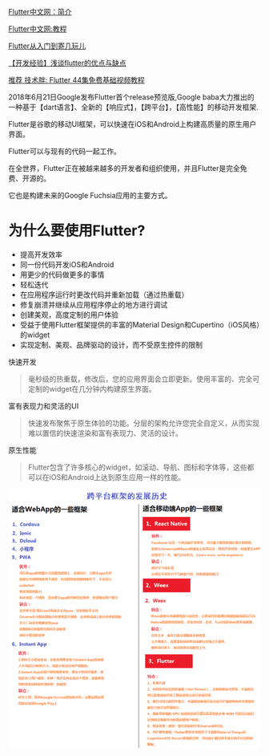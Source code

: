 


[Flutter中文网：简介](https://flutterchina.club/)

[Flutter中文网:教程](https://flutterchina.club/tutorials/)

[Flutter从入门到寄几玩儿](https://segmentfault.com/a/1190000016602108)

[【开发经验】浅谈flutter的优点与缺点](https://segmentfault.com/a/1190000017164263?utm_source=tag-newest)

[推荐 技术胖: Flutter 44集免费基础视频教程](https://juejin.im/post/5c452bac6fb9a049af6d919a)

2018年6月21日Google发布Flutter首个release预览版,Google baba大力推出的一种基于【dart语言】、全新的【响应式】，【跨平台】，【高性能】的移动开发框架.

Flutter是谷歌的移动UI框架，可以快速在iOS和Android上构建高质量的原生用户界面。 

Flutter可以与现有的代码一起工作。

在全世界，Flutter正在被越来越多的开发者和组织使用，并且Flutter是完全免费、开源的。

它也是构建未来的Google Fuchsia应用的主要方式。


# 为什么要使用Flutter?

- 提高开发效率
- 同一份代码开发iOS和Android
- 用更少的代码做更多的事情
- 轻松迭代
- 在应用程序运行时更改代码并重新加载（通过热重载）
- 修复崩溃并继续从应用程序停止的地方进行调试
- 创建美观，高度定制的用户体验
- 受益于使用Flutter框架提供的丰富的Material Design和Cupertino（iOS风格）的widget
- 实现定制、美观、品牌驱动的设计，而不受原生控件的限制


快速开发

> 毫秒级的热重载，修改后，您的应用界面会立即更新。使用丰富的、完全可定制的widget在几分钟内构建原生界面。

富有表现力和灵活的UI

> 快速发布聚焦于原生体验的功能。分层的架构允许您完全自定义，从而实现难以置信的快速渲染和富有表现力、灵活的设计。

原生性能

> Flutter包含了许多核心的widget，如滚动、导航、图标和字体等，这些都可以在iOS和Android上达到原生应用一样的性能。


![](./pics/flutter.png)












